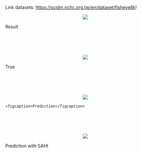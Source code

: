 Link datasets: https://scidm.nchc.org.tw/en/dataset/fisheye8k!

<p align="center">
    <img src="https://github.com/user-attachments/assets/38af8915-89d5-427e-a727-ef569992ee11" >
    <figcaption>Result</figcaption>
</p>

<br>
<br>
<br>

<p align="center">
    <img src="https://github.com/user-attachments/assets/1cff1cd8-6462-4ca9-9409-0d8fe97ecbd7" >
    <figcaption>True</figcaption>

</p>

<br>
<br>
<br>

<p align="center">
    <img src="https://github.com/user-attachments/assets/f330e3d8-08a3-4eea-9a58-f9720fcdd451">

    <figcaption>Prediction</figcaption>
</p>

<br>
<br>
<br>

<p align="center">
    <img src="[https://github.com/user-attachments/assets/4bf1a3d5-7bfc-429f-8d30-e432ba4c2a28](https://github-production-user-asset-6210df.s3.amazonaws.com/125201131/358116928-4bf1a3d5-7bfc-429f-8d30-e432ba4c2a28.png?X-Amz-Algorithm=AWS4-HMAC-SHA256&X-Amz-Credential=AKIAVCODYLSA53PQK4ZA%2F20240815%2Fus-east-1%2Fs3%2Faws4_request&X-Amz-Date=20240815T041820Z&X-Amz-Expires=300&X-Amz-Signature=3646e76f7a8a1e3672c09d212784d5554cbc69a4f02090b245c6579c5c2641de&X-Amz-SignedHeaders=host&actor_id=125201131&key_id=0&repo_id=842064701)" >
    <figcaption>Prediction with SAHI</figcaption>
</p>



